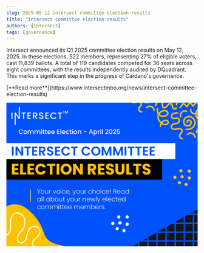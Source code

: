 ```yaml
---
slug: 2025-05-12-intersect-committee-election-results
title: "Intersect committee election results"
authors: [intersect]
tags: [governance]
---
```



Intersect announced its Q1 2025 committee election results on May 12, 2025. In these elections, 522 members, representing 27% of eligible voters, cast 11,839 ballots. A total of 119 candidates competed for 36 seats across eight committees, with the results independently audited by DQuadrant. This marks a significant step in the progress of Cardano's governance.

<div style={{ textAlign: 'right' }}>
 [**Read more**](https://www.intersectmbo.org/news/intersect-committee-election-results) 
</div>

 ![community digest](./banner.png)


